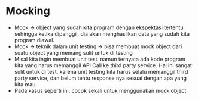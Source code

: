 # Mocking

* Mock -> object yang sudah kita program dengan ekspektasi tertentu sehingga ketika dipanggil, dia akan menghasilkan data yang sudah kita program diawal.
* Mock -> teknik dalam unit testing -> bisa membuat mock object dari suatu object yang memang sulit untuk di testing
* Misal kita ingin membuat unit test, namun ternyata ada kode program kita yang harus memanggil API Call ke third party service. Hal ini sangat sulit untuk di test, karena unit testing kita harus selalu memanggil third party service, dan belum tentu response nya sesuai dengan apa yang kita mau
* Pada kasus seperti ini, cocok sekali untuk menggunakan mock object
